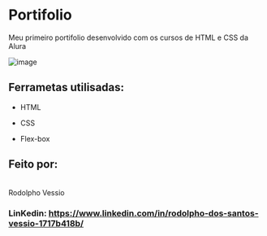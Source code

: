 
# Portifolio <br>
Meu primeiro portifolio desenvolvido com os cursos de HTML e CSS da Alura

![image](https://user-images.githubusercontent.com/77756047/211304452-220fedf0-f91b-490f-8a65-a60ce860bc5c.png)

## Ferrametas utilisadas:

- HTML

- CSS

- Flex-box

## Feito por:

<br> Rodolpho Vessio

### LinKedin: https://www.linkedin.com/in/rodolpho-dos-santos-vessio-1717b418b/

